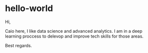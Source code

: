 # hello-world

Hi,

Caio here, I like data science and advanced analytics. I am in a deep learning proccess to delevop and improve tech skills for those areas.

Best regards.
